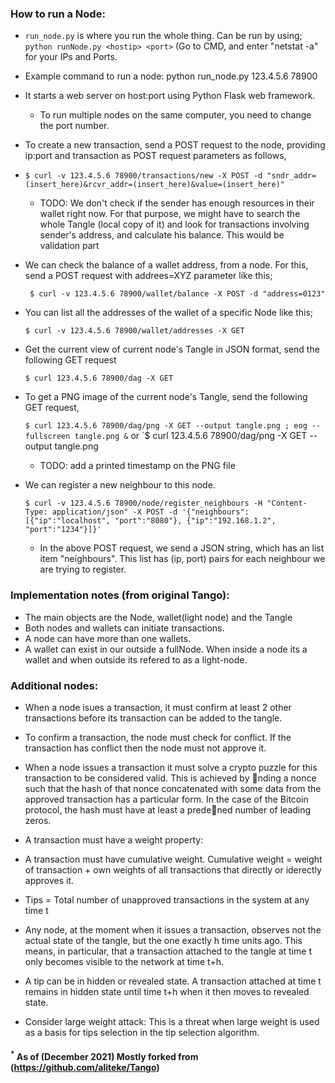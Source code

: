 ### How to run a Node:

* `run_node.py` is where you run the whole thing. Can be run by using; `python runNode.py <hostip> <port>` (Go to CMD, and enter "netstat -a" for your IPs and Ports. 
* Example command to run a node: python run_node.py 123.4.5.6 78900
* It starts a web server on host:port using Python Flask web framework. 

	* To run multiple nodes on the same computer, you need to change the port number.

* To create a new transaction, send a POST request to the node, providing ip:port and transaction as POST request parameters as follows,
* 
    ` $ curl -v 123.4.5.6 78900/transactions/new -X POST -d "sndr_addr=(insert_here)&rcvr_addr=(insert_here)&value=(insert_here)" `

    * TODO: We don't check if the sender has enough resources in their wallet right now. For that purpose, we might have to search the whole Tangle (local copy of it) and look for transactions involving sender's address, and calculate his balance. This would be validation part


* We can check the balance of a wallet address, from a node. For this, send a POST request with addrees=XYZ parameter like this;

    ` $ curl -v 123.4.5.6 78900/wallet/balance -X POST -d "address=0123"`


* You can list all the addresses of the wallet of a specific Node like this;

    `$ curl -v 123.4.5.6 78900/wallet/addresses -X GET`


* Get the current view of current node's Tangle in JSON format, send the following GET request

    `$ curl 123.4.5.6 78900/dag -X GET`


* To get a PNG image of the current node's Tangle, send the following GET request,

    `$ curl 123.4.5.6 78900/dag/png -X GET --output tangle.png ; eog --fullscreen tangle.png &` or `$ curl 123.4.5.6 78900/dag/png -X GET --output tangle.png
    
    * TODO: add a printed timestamp on the PNG file

* We can register a new neighbour to this node.

    `$ curl -v 123.4.5.6 78900/node/register_neighbours -H "Content-Type: application/json" -X POST -d '{"neighbours":[{"ip":"localhost", "port":"8080"}, {"ip":"192.168.1.2", "port":"1234"}]}'`
    
    * In the above POST request, we send a JSON string, which has an list item "neighbours". This list has (ip, port) pairs for each neighbour we are trying to register. 


### Implementation notes (from original Tango):

* The main objects are the Node, wallet(light node) and the Tangle
* Both nodes and wallets can initiate transactions.
* A node can have more than one wallets.
* A wallet can exist in our outside a fullNode. When inside a node its a wallet and when outside its refered to as a light-node. 


### Additional nodes:

* When a node isues a transaction, it must confirm at least 2 other transactions before its transaction can be added to the tangle.
* To confirm a transaction, the node must check for conflict. If the transaction has conflict then the node must not approve it.
* When a node issues a transaction it must solve a crypto puzzle for this transaction to be considered valid. 
	This is achieved by nding a nonce such that the hash of that nonce concatenated with 	  some data from the approved transaction has a particular form. In the case of the    Bitcoin protocol, the hash must have at least a predened number of leading zeros.  

* A transaction must have a weight property:

* A transaction must have cumulative weight. Cumulative weight  =  weight of transaction + own weights of all transactions that directly or iderectly approves it.

* Tips = Total number of unapproved transactions in the system at any time t

* Any node, at the moment when it issues a transaction, observes not the actual state of the tangle, but the one exactly h time units ago. This means, in particular, that a transaction attached to the tangle at time t only becomes visible to the network at time t+h.

* A tip can be in hidden or revealed state. A transaction attached at time t remains in hidden state until time t+h when it then moves to revealed state.

* Consider large weight attack: This is a threat when large weight is used as a basis for tips selection in the tip selection algorithm.

#### <sup>*</sup> As of (December 2021) Mostly forked from (https://github.com/aliteke/Tango)
